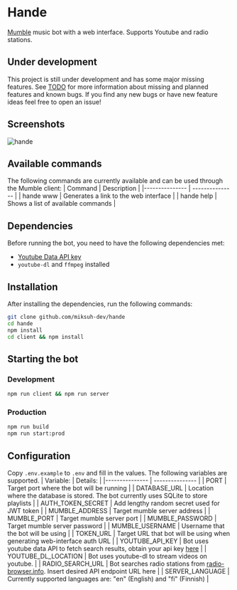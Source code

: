 # Hande

[Mumble](https://www.mumble.info/) music bot with a web interface. Supports Youtube and radio stations.

## Under development

This project is still under development and has some major missing features. See [TODO](docs/TODO.md) for more information about missing and planned features and known bugs. If you find any new bugs or have new feature ideas feel free to open an issue!

## Screenshots
![hande](https://user-images.githubusercontent.com/11806132/209993003-504a4202-6bae-4417-9259-53631b05bd1d.png)

## Available commands

The following commands are currently available and can be used through the Mumble client:
| Command | Description |
|--------------- | --------------- |
| hande www | Generates a link to the web interface |
| hande help | Shows a list of available commands |

## Dependencies

Before running the bot, you need to have the following dependencies met:

- [Youtube Data API key](https://developers.google.com/youtube/registering_an_application)
- `youtube-dl` and `ffmpeg` installed

## Installation

After installing the dependencies, run the following commands:

```bash
git clone github.com/miksuh-dev/hande
cd hande
npm install
cd client && npm install
```

## Starting the bot

### Development

```bash
npm run client && npm run server
```

### Production

```bash
npm run build
npm run start:prod
```

## Configuration

Copy `.env.example` to `.env` and fill in the values. The following variables are supported.
| Variable: | Details: |
|--------------- | --------------- |
| PORT | Target port where the bot will be running |
| DATABASE_URL | Location where the database is stored. The bot currently uses SQLite to store playlists |
| AUTH_TOKEN_SECRET | Add lengthy random secret used for JWT token |
| MUMBLE_ADDRESS | Target mumble server address |
| MUMBLE_PORT | Target mumble server port |
| MUMBLE_PASSWORD | Target mumble server password |
| MUMBLE_USERNAME | Username that the bot will be using |
| TOKEN_URL | Target URL that bot will be using when generating web-interface auth URL |
| YOUTUBE_API_KEY | Bot uses youtube data API to fetch search results, obtain your api key [here](https://developers.google.com/youtube/registering_an_application) |
| YOUTUBE_DL_LOCATION | Bot uses youtube-dl to stream videos on youtube. |
| RADIO_SEARCH_URL | Bot searches radio stations from [radio-browser.info](https://radio-browser.info). Insert desired API endpoint URL here |
| SERVER_LANGUAGE | Currently supported languages are: "en" (English) and "fi" (Finnish) |
